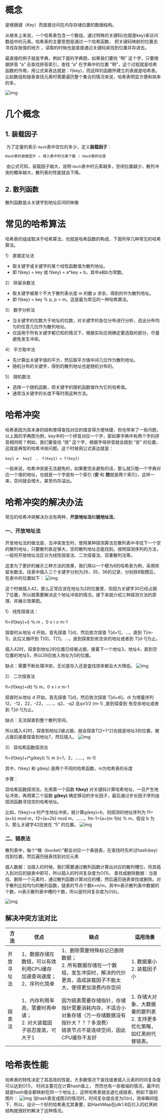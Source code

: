 # 概念

是根据键（Key）而直接访问在内存存储位置的数据结构。

从根本上来说，一个哈希表包含一个数组，通过特殊的关键码(也就是key)来访问数组中的元素。哈希表的主要思想是通过一个哈希函数， 把关键码映射的位置去寻找存放值的地方 ，读取的时候也是直接通过关键码来找到位置并存进去。

最直接的例子就是字典，例如下面的字典图，如果我们要找 “啊” 这个字，只要根据拼音 “a” 去查找拼音索引，查找 “a” 在字典中的位置 “啊”，这个过程就是哈希函数的作用，用公式来表达就是：f(key)，而这样的函数所建立的表就是哈希表。比起数组和链表查找元素时需要遍历整个集合的情况来说，哈希表明显方便和效率的多。

![img](https://img.yluchao.cn/typora/0431176c61e30d32d3d5aa7491545172.png)

# 几个概念

## 1. 装载因子

​    为了定量的表示 `Hash`表中空位的多少，定义**装载因子**：

```javascript
Hash表的装载因子 = 填入表中的元素个数 / Hash表的长度
```

​    由公式可知，装载因子越大，说明 `Hash`表中的元素越多，空闲位置越少，散列冲突的概率越大，散列表的性能就会下降。

## 2. 散列函数

散列函数是从关键字到地址区间的映像

# 常见的哈希算法

哈希表的组成取决于哈希算法，也就是哈希函数的构成，下面列举几种常见的哈希算法。

1） 直接定址法

- 取关键字或关键字的某个线性函数值为散列地址。
- 即 f(key) = key 或 f(key) = a*key + b，其中a和b为常数。

2） 除留余数法

- 取关键字被某个不大于散列表长度 m 的数 p 求余，得到的作为散列地址。
- 即 f(key) = key % p, p < m。这是最为常见的一种哈希算法。

3） 数字分析法

- 当关键字的位数大于地址的位数，对关键字的各位分布进行分析，选出分布均匀的任意几位作为散列地址。
- 仅适用于所有关键字都已知的情况下，根据实际应用确定要选取的部分，尽量避免发生冲突。

4） 平方取中法

- 先计算出关键字值的平方，然后取平方值中间几位作为散列地址。
- 随机分布的关键字，得到的散列地址也是随机分布的。

5） 随机数法

- 选择一个随机函数，把关键字的随机函数值作为它的哈希值。
- 通常当关键字的长度不等时用这种方法。

# 哈希冲突

哈希表因为其本身的结构使得查找对应的值变得方便快捷，但也带来了一些问题，以上面的字典图为例，key中的一个拼音对应一个字，那如果字典中有两个字的拼音相同呢？例如，我们要查找 “按” 这个字，根据字母拼音就会跳到 “安” 的位置，这就是典型的哈希冲突问题。这个时候用公式表达就是：

```
key1 ≠  key2  ， f(key1) = f(key2)
```

一般来说，哈希冲突是无法避免的，如果要完全避免的话，那么就只能一个字典对应一个值的地址，也就是一个字就有一个索引 (**安** 和 **按**就是两个索引)，这样一来，空间就会增大，甚至内存溢出。

# 哈希冲突的解决办法

常见的哈希冲突解决办法有两种，**开放地址法**和**链地址法**。

### 一、开放地址法

开发地址法的做法是，当冲突发生时，使用某种探测算法在散列表中寻找下一个空的散列地址，只要散列表足够大，空的散列地址总能找到。按照探测序列的方法，一般将开放地址法区分为线性探查法、二次探查法、双重散列法等。

这里为了更好的展示三种方法的效果，我们用以一个模为8的哈希表为例，采用除留余数法，往表中插入三个关键字分别为26，35，36的记录，分别除8取模后，在表中的位置如下：
![img](https://img.yluchao.cn/typora/a31c6ab7688a0739c461ca054feb6092.png)

这个时候插入42，那么正常应该在地址为2的位置里，但因为关键字30已经占据了位置，所以就需要解决这个地址冲突的情况，接下来就介绍三种探测方法的原理，并展示效果图。

1） 线性探查法：

fi=(f(key)+i) ％ m ，0 ≤ i ≤ m-1

探查时从地址 d 开始，首先探查 T[d]，然后依次探查 T[d+1]，…，直到 T[m-1]，此后又循环到 T[0]，T[1]，…，直到探查到有空余的地址或者到 T[d-1]为止。

插入42时，探查到地址2的位置已经被占据，接着下一个地址3，地址4，直到空位置的地址5，所以39应放入地址为5的位置。

缺点：需要不断处理冲突，无论是存入还是査找效率都会大大降低。
![img](https://img.yluchao.cn/typora/8c29015d51c1f669f3b092c3203e2748.png)

2） 二次探查法

fi=(f(key)+di) ％ m，0 ≤ i ≤ m-1

探查时从地址 d 开始，首先探查 T[d]，然后依次探查 T[d+di]，di 为增量序列12，-12，22，-22，……，q2，-q2 且q≤1/2 (m-1) ,直到探查到 有空余地址或者到 T[d-1]为止。

缺点：无法探查到整个散列空间。

所以插入42时，探查到地址2被占据，就会探查T[2+1^2]也就是地址3的位置，被占据后接着探查到地址7，然后插入。
![img](https://img.yluchao.cn/typora/04af5af979c2746accba5f9e114014ed.png)

3） 双哈希函数探测法

fi=(f(key)+i*g(key)) % m (i=1，2，……，m-1)

其中，f(key) 和 g(key) 是两个不同的哈希函数，m为哈希表的长度

步骤：

双哈希函数探测法，先用第一个函数 **f(key)** 对关键码计算哈希地址，一旦产生地址冲突，再用第二个函数 **g(key)** 确定移动的步长因子，最后通过步长因子序列由探测函数寻找空的哈希地址。

比如，f(key)=a 时产生地址冲突，就计算g(key)=b，则探测的地址序列为 f1=(a+b) mod m，f2=(a+2b) mod m，……，fm-1=(a+(m-1)b) % m，假设 b 为 3，那么关键字42应放在 “5” 的位置。
![img](https://img.yluchao.cn/typora/811483d1a8ac6c12aa983d1a32a0a202.png)

### 二、链表法

散列表中，每个“桶（bucket）”都会对应一个条链表，在查找时先听过hash(key)找到位置，然后遍历链表找到对应元素

插入数据：当插入的时候，我们需要通过散列函数计算出对应的散列槽位，将其插入到对应的链表中即可，所以插入的时间复杂度为O(1)。
查找或删除数据：当查找、删除一个元素时，通过散列函数计算对应的槽，然后遍历链表查找或删除。对于散列比较均匀的散列函数，链表的节点个数k=n/m，其中n表示散列表中数据的个数，m表示散列表中槽的个数，所以是时间复杂度为O(k)。

![img](https://img.yluchao.cn/typora/a8290829afca7ef2efbd0fdf9d570dc3.png)



## 解决冲突方法对比

| 方法       | 优点                                                         | 缺点                                                         | 适用场景                                                     |
| ---------- | ------------------------------------------------------------ | ------------------------------------------------------------ | ------------------------------------------------------------ |
| 开放寻址法 | 1、数据存储在数组，可以有效利用CPU缓存加速查询速度；<br>2、序列化简单 | 1、删除需要特殊标记已删除数据；<br />2. 所有数据存储在一个数组，发生冲突时，解决的代价更高，造成装载因子不能太大，使得更加浪费内存空间 | 1. 数据量小<br>2. 装载因子小                                 |
| 链表法     | 1、内存利用率高，需要时再申请；<br>2. 对大装载因子容忍度高，可大于1 | 因为链表需要存储指针，存储指针需要消耗内存，不适合小对象存储（万一存储数据没有指针大？？？多浪费）<br>链表节点不是连续空间，因此CPU缓存不友好 | 1. 存储大对象、大数据量的散列表<br>2. 支持更多优化策略，如红黑树代替链表。 |



# 哈希表性能

 哈希表的特性决定了其高效的性能，大多数情况下查找或者插入元素的时间复杂度可以达到O(1)， 时间主要花在计算hash值上， 然而也有一些极端的情况，最坏的就是hash值全都映射在同一个地址上，这样哈希表就会退化成链表，例如下面的图片：
![img](https://img2018.cnblogs.com/blog/1478697/201810/1478697-20181024201749156-1898841778.png)
当hash表变成图2的情况时，时间复杂度会变为O(n)，效率瞬间低下，所以，设计一个好的哈希表尤其重要，如HashMap在jdk1.8后引入的红黑树结构就很好的解决了这种情况。

